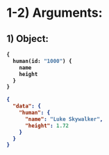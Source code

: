 # 1-2) Arguments:



## 1) Object:

<b>

```graphql
{
  human(id: "1000") {
    name
    height
  }
}
```

```json
{
  "data": {
    "human": {
      "name": "Luke Skywalker",
      "height": 1.72
    }
  }
}
```

</b>

